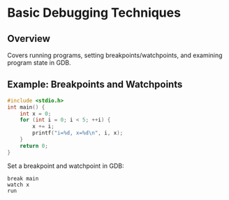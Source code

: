 # Basic Debugging Techniques

## Overview
Covers running programs, setting breakpoints/watchpoints, and examining program state in GDB.

## Example: Breakpoints and Watchpoints
```c
#include <stdio.h>
int main() {
    int x = 0;
    for (int i = 0; i < 5; ++i) {
        x += i;
        printf("i=%d, x=%d\n", i, x);
    }
    return 0;
}
```

Set a breakpoint and watchpoint in GDB:
```
break main
watch x
run
```

